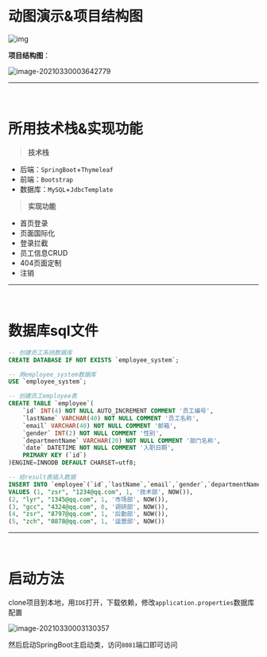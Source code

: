 # 动图演示&项目结构图

![img](https://gitee.com/zhong_siru/images/raw/master//img/20201006001816440.gif)

**项目结构图**：

![image-20210330003642779](https://gitee.com/zhong_siru/images/raw/master//img/image-20210330003642779.png)

---
<br>


# 所用技术栈&实现功能

> **技术栈**

+ 后端：`SpringBoot`+`Thymeleaf`
+ 前端：`Bootstrap`
+ 数据库：`MySQL`+`JdbcTemplate`

> **实现功能**

+ 首页登录
+ 页面国际化
+ 登录拦截
+ 员工信息CRUD
+ 404页面定制
+ 注销

---
<br>


# 数据库sql文件

```sql
-- 创建员工系统数据库
CREATE DATABASE IF NOT EXISTS `employee_system`;

-- 用employee_system数据库
USE `employee_system`;

-- 创建员工employee表
CREATE TABLE `employee`(
	`id` INT(4) NOT NULL AUTO_INCREMENT COMMENT '员工编号',
	`lastName` VARCHAR(40) NOT NULL COMMENT '员工名称',
	`email` VARCHAR(40) NOT NULL COMMENT '邮箱',
	`gender` INT(2) NOT NULL COMMENT '性别',
	`departmentName` VARCHAR(20) NOT NULL COMMENT '部门名称',
	`date` DATETIME NOT NULL COMMENT '入职日期',
	PRIMARY KEY (`id`)
)ENGINE=INNODB DEFAULT CHARSET=utf8;

-- 给result表插入数据
INSERT INTO `employee`(`id`,`lastName`,`email`,`gender`,`departmentName`,`date`) 
VALUES (1, "zsr", "1234@qq.com", 1, '技术部', NOW()),
(2, "lyr", "1345@qq.com", 1, '市场部', NOW()),
(3, "gcc", "4324@qq.com", 0, '调研部', NOW()),
(4, "zsr", "8797@qq.com", 1, '后勤部', NOW()),
(5, "zch", "0878@qq.com", 1, '运营部', NOW())
```

---
<br>


# 启动方法

clone项目到本地，用`IDE`打开，下载依赖，修改`application.properties`数据库配置

![image-20210330003130357](https://gitee.com/zhong_siru/images/raw/master//img/image-20210330003130357.png)

然后启动SpringBoot主启动类，访问`8081`端口即可访问


